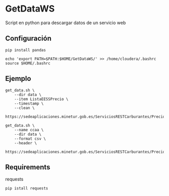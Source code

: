 # GetDataWS

Script en python para descargar datos de un servicio web

## Configuración

```
pip install pandas 

echo 'export PATH=$PATH:$HOME/GetDataWS/' >> /home/cloudera/.bashrc
source $HOME/.bashrc
```

## Ejemplo

```
get_data.sh \
    --dir data \
    --item ListaEESSPrecio \
    --timestamp \
    --clean \
    https://sedeaplicaciones.minetur.gob.es/ServiciosRESTCarburantes/PreciosCarburantes/EstacionesTerrestres/

get_data.sh \
    --name ccaa \
    --dir data \
    --format csv \
    --header \
    https://sedeaplicaciones.minetur.gob.es/ServiciosRESTCarburantes/PreciosCarburantes/Listados/ComunidadesAutonomas/
```

## Requirements
requests
```
pip istall requests
```
